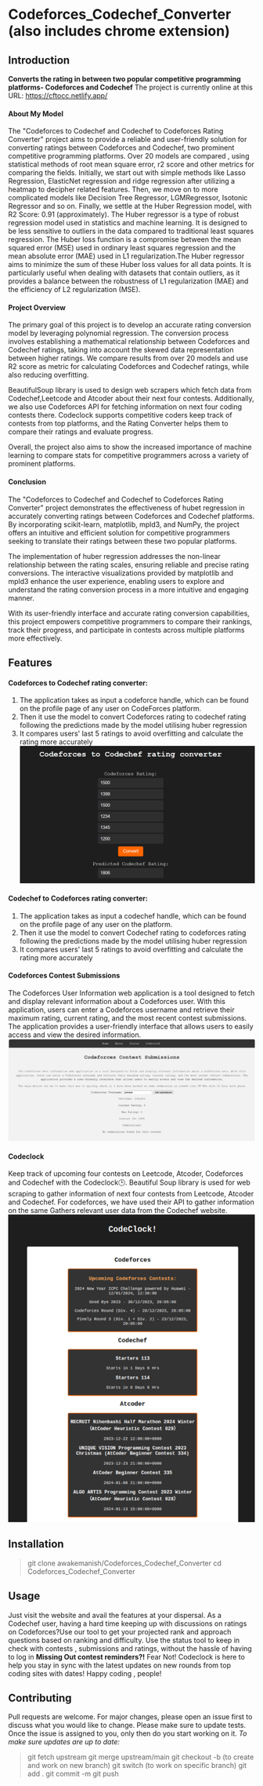 # Codeforces_Codechef_Converter (also includes chrome extension)

## Introduction
**Converts the rating in between two popular competitive programming platforms- Codeforces and Codechef**
The project is currently online at this URL: https://cftocc.netlify.app/

#### About My Model
The "Codeforces to Codechef and Codechef to Codeforces Rating Converter" project aims to provide a reliable and user-friendly solution for converting ratings between Codeforces and Codechef, two prominent competitive programming platforms. Over 20 models are compared , using statistical methods of root mean square error, r2 score and other metrics for comparing the fields. Initially, we start out with simple methods like Lasso Regression, ElasticNet regression and ridge regression after utilizing a heatmap to decipher related features. Then, we move on to more complicated models like Decision Tree Regressor, LGMRegressor, Isotonic Regressor and so on. Finally, we settle at the Huber Regression model, with  R2 Score: 0.91 (approximately). 
The Huber regressor is a type of robust regression model used in statistics and machine learning. It is designed to be less sensitive to outliers in the data compared to traditional least squares regression. The Huber loss function is a compromise between the mean squared error (MSE) used in ordinary least squares regression and the mean absolute error (MAE) used in L1 regularization.The Huber regressor aims to minimize the sum of these Huber loss values for all data points. It is particularly useful when dealing with datasets that contain outliers, as it provides a balance between the robustness of L1 regularization (MAE) and the efficiency of L2 regularization (MSE).

#### Project Overview
The primary goal of this project is to develop an accurate rating conversion model by leveraging polynomial regression. The conversion process involves establishing a mathematical relationship between Codeforces and Codechef ratings, taking into account the skewed data representation between higher ratings. We compare results from over 20 models and use R2 score as metric for calculating Codeforces and Codechef ratings, while also reducing overfitting.

BeautifulSoup library is used to design web scrapers which fetch data from Codechef,Leetcode and Atcoder about their next four contests. Additionally, we also use Codeforces API for fetching information  on next four coding contests there. Codeclock supports competitive coders keep track of contests from top platforms, and the Rating Converter helps them to compare their ratings and evaluate progress.

Overall, the project also aims to show the increased importance of machine learning to compare stats for competitive programmers across a variety of prominent platforms.


#### Conclusion
The "Codeforces to Codechef and Codechef to Codeforces Rating Converter" project demonstrates the effectiveness of hubet regression in accurately converting ratings between Codeforces and Codechef platforms. By incorporating scikit-learn, matplotlib, mpld3, and NumPy, the project offers an intuitive and efficient solution for competitive programmers seeking to translate their ratings between these two popular platforms.

The implementation of huber regression addresses the non-linear relationship between the rating scales, ensuring reliable and precise rating conversions. The interactive visualizations provided by matplotlib and mpld3 enhance the user experience, enabling users to explore and understand the rating conversion process in a more intuitive and engaging manner.

With its user-friendly interface and accurate rating conversion capabilities, this project empowers competitive programmers to compare their rankings, track their progress, and participate in contests across multiple platforms more effectively. 


## Features
#### Codeforces to Codechef rating converter:
1) The application takes as input a codeforce handle, which can be found on the profile page of any user on CodeForces platform.
2) Then it use the model to convert Codeforces rating to codechef rating following the predictions made by the model utilising huber regression
3) It compares users' last 5 ratings to avoid overfitting and calculate the rating more accurately
![Alt text](<Screenshot (330)-1.png>) 
#### Codechef to Codeforces rating converter:
1) The application takes as input a codechef handle, which can be found on the profile page of any user on the platform.
2) Then it use the model to convert Codechef rating to codeforces rating following the predictions made by the model utilising huber regression
3) It compares users' last 5 ratings to avoid overfitting and calculate the rating more accurately
#### Codeforces Contest Submissions
The Codeforces User Information web application is a tool designed to fetch and display relevant information about a Codeforces user. With this application, users can enter a Codeforces username and retrieve their maximum rating, current rating, and the most recent contest submissions. The application provides a user-friendly interface that allows users to easily access and view the desired information.
![Alt text](<Screenshot (326).png>)
#### Codeclock
Keep track of upcoming four contests on Leetcode, Atcoder, Codeforces and Codechef with the Codeclock🕒. Beautiful Soup library is used for web scraping to gather information of next four contests from Leetcode, Atcoder and Codechef. For codeforces, we have used their API to gather information on the same
Gathers relevant user data from the Codechef website.
![Alt text](<Screenshot (331).png>)

## Installation
> git  clone awakemanish/Codeforces_Codechef_Converter
> cd Codeforces_Codechef_Converter

## Usage
Just visit the website and avail the features at your dispersal. As a Codechef user, having a hard time keeping up with discussions on ratings on Codeforces?Use our tool to get your projected rank and approach questions based on ranking and difficulty. 
Use the status tool to keep in check with contests , submissions and ratings, without the hassle of having to log in
**Missing Out contest reminders?!**
Fear Not! Codeclock is here to help you stay in sync with the latest updates on new rounds from top coding sites with dates! Happy coding , people!

## Contributing
Pull requests are welcome. For major changes, please open an issue first to discuss what you would like to change. Please make sure to update tests. Once the issue is assigned to you, only then do you start working on it. 
*To make sure updates are up to date:*
> git fetch upstream
> git merge upstream/main
> git checkout -b <feature-name> (to create and work on new branch)
> git switch <feature-name> (to work on specific branch)
> git add .
> git commit -m <meaningful-remark>
> git push
